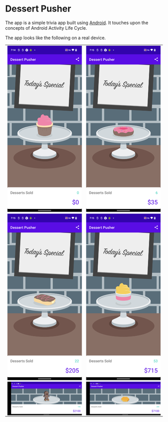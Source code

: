 <h1>Dessert Pusher</h1>

The app is a simple trivia app built using [Android](https://www.android.com/). It touches upon the concepts of Android Activity Life Cycle. 

The app looks like the following on a real device.
 
<table>
  <tr>
    <td>
 <img align="center" width=300 src="https://github.com/raveerocks/dessert-pusher/blob/main/screenshots/screenshot-1.png" />
    </td>
     <td>
 <img align="center" width=300 src="https://github.com/raveerocks/dessert-pusher/blob/main/screenshots/screenshot-2.png" />
    </td>
    <tr>
     <tr>
    <td>
 <img align="center" width=300 src="https://github.com/raveerocks/dessert-pusher/blob/main/screenshots/screenshot-3.png" />
    </td>
     <td>
 <img align="center" width=300 src="https://github.com/raveerocks/dessert-pusher/blob/main/screenshots/screenshot-4.png" />
    </td>
    <tr>
       <tr>
    <td>
 <img align="center" width=300 src="https://github.com/raveerocks/dessert-pusher/blob/main/screenshots/screenshot-5.png" />
    </td>
     <td>
 <img align="center" width=300 src="https://github.com/raveerocks/dessert-pusher/blob/main/screenshots/screenshot-6.png" />
    </td>
    <tr>
</table>
